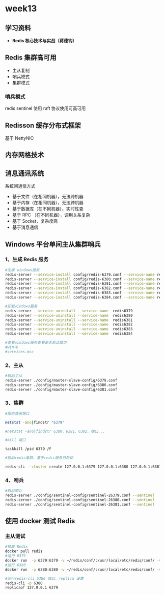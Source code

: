 # week13

## 学习资料

- ****Redis 核心技术与实战（蒋德钧）****

## Redis 集群高可用

- 主从复制
- 哨兵模式
- 集群模式

### 哨兵模式

redis sentinel 使用 raft 协议使用可高可用

## Redisson  缓存分布式框架

基于 NettyNIO

## 内存网格技术

## 消息通讯系统

系统间通信方式

- 基于文件（在相同机器），无法跨机器
- 基于内存（在相同机器），无法跨机器
- 基于数据库（在不同机器），实时性查
- 基于 RPC （在不同机器），调用关系复杂
- 基于 Socket，复杂度高
- 基于消息通信

## Windows 平台单间主从集群哨兵

### 1、生成 Redis 服务

```bash
#生成 windows服务
redis-server --service-install config/redis-6379.conf --service-name redis6379
redis-server --service-install config/redis-6380.conf --service-name redis6380
redis-server --service-install config/redis-6381.conf --service-name redis6381
redis-server --service-install config/redis-6382.conf --service-name redis6382
redis-server --service-install config/redis-6383.conf --service-name redis6383
redis-server --service-install config/redis-6384.conf --service-name redis6384

#卸载windows服务
redis-server --service-uninstall --service-name  redis6379
redis-server --service-uninstall --service-name  redis6380
redis-server --service-uninstall --service-name  redis6381
redis-server --service-uninstall --service-name  redis6382
redis-server --service-uninstall --service-name  redis6383
redis-server --service-uninstall --service-name  redis6384

#查看windows服务查看是否启动成功
#win+R
#services.msc
```

### 2、主从

```bash
#启动主从
redis-server ./config/master-slave-config/6379.conf
redis-server ./config/master-slave-config/6380.conf
redis-server ./config/master-slave-config/6381.conf
```

### 3、集群

```bash
#服务查询端口

netstat -ano|findstr "6379"

#netstat -ano|findstr 6380、6381、6382、端口...

#kill 端口

taskkill /pid 6379 /F

#启动redis集群，基于redis服务已启动

redis-cli --cluster create 127.0.0.1:6379 127.0.0.1:6380 127.0.0.1:6381 127.0.0.1:6382 127.0.0.1:6383 127.0.0.1:6384 --cluster-replicas 1
```

### 4、哨兵

```bash
#启动哨兵
redis-server ./config/sentinel-config/sentinel-26379.conf --sentinel
redis-server ./config/sentinel-config/sentinel-26380.conf --sentinel
redis-server ./config/sentinel-config/sentinel-26381.conf --sentinel
```

## 使用 docker 测试 Redis

### 主从测试

```bash
#拉取 Redis
docker pull redis
#运行 6379
docker run  -p 6379:6379 -v ~/redis/conf/:/usr/local/etc/redis/conf/ -v ~/redis/data/master-slave/6379/:/usr/local/etc/redis/data/master-slave/6379  --name redis-master  redis redis-server /usr/local/etc/redis/conf/redis-6379.conf
#运行 6380
docker run  -p 6380:6380 -v ~/redis/conf/:/usr/local/etc/redis/conf/ -v ~/redis/data/master-slave/6380/:/usr/local/etc/redis/data/master-slave/6380  --name redis-slave  redis redis-server /usr/local/etc/redis/conf/redis-6380.conf

#运行redis-cli 6380 端口，replica 设置 
redis-cli -p 6380
replicaof 127.0.0.1 6379
```